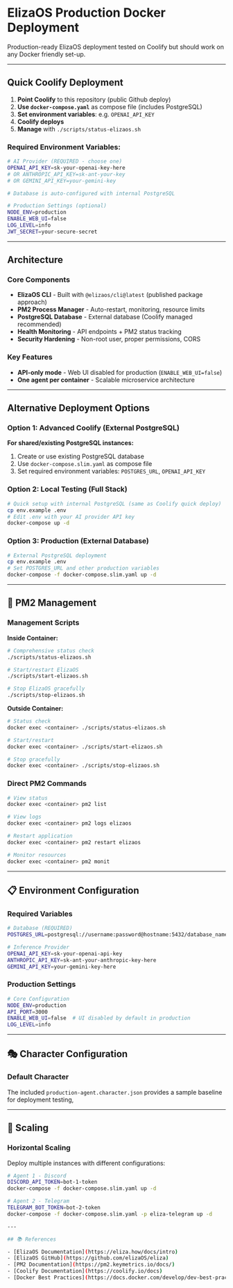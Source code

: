# ElizaOS Production Docker Deployment

Production-ready ElizaOS deployment tested on Coolify but should work on any Docker friendly set-up.

---

## Quick Coolify Deployment

1. **Point Coolify** to this repository (public Github deploy)
2. **Use `docker-compose.yaml`** as compose file (includes PostgreSQL)
3. **Set environment variables**: e.g. `OPENAI_API_KEY`
4. **Coolify deploys**
5. **Manage** with `./scripts/status-elizaos.sh`

### **Required Environment Variables:**
```bash
# AI Provider (REQUIRED - choose one)
OPENAI_API_KEY=sk-your-openai-key-here
# OR ANTHROPIC_API_KEY=sk-ant-your-key
# OR GEMINI_API_KEY=your-gemini-key

# Database is auto-configured with internal PostgreSQL

# Production Settings (optional)
NODE_ENV=production
ENABLE_WEB_UI=false
LOG_LEVEL=info
JWT_SECRET=your-secure-secret
```
---

## Architecture

### Core Components
- **ElizaOS CLI** - Built with `@elizaos/cli@latest` (published package approach)
- **PM2 Process Manager** - Auto-restart, monitoring, resource limits  
- **PostgreSQL Database** - External database (Coolify managed recommended)
- **Health Monitoring** - API endpoints + PM2 status tracking
- **Security Hardening** - Non-root user, proper permissions, CORS

### Key Features
- **API-only mode** - Web UI disabled for production (`ENABLE_WEB_UI=false`)
- **One agent per container** - Scalable microservice architecture

---

## Alternative Deployment Options

### Option 1: Advanced Coolify (External PostgreSQL)

**For shared/existing PostgreSQL instances:**
1. Create or use existing PostgreSQL database
2. Use `docker-compose.slim.yaml` as compose file  
3. Set required environment variables: `POSTGRES_URL`, `OPENAI_API_KEY`


### Option 2: Local Testing (Full Stack)

```bash
# Quick setup with internal PostgreSQL (same as Coolify quick deploy)
cp env.example .env
# Edit .env with your AI provider API key
docker-compose up -d
```

### Option 3: Production (External Database)

```bash
# External PostgreSQL deployment
cp env.example .env
# Set POSTGRES_URL and other production variables
docker-compose -f docker-compose.slim.yaml up -d
```

---

## 🔧 PM2 Management

### Management Scripts

**Inside Container:**
```bash
# Comprehensive status check
./scripts/status-elizaos.sh

# Start/restart ElizaOS
./scripts/start-elizaos.sh

# Stop ElizaOS gracefully
./scripts/stop-elizaos.sh
```

**Outside Container:**
```bash
# Status check
docker exec <container> ./scripts/status-elizaos.sh

# Start/restart
docker exec <container> ./scripts/start-elizaos.sh

# Stop gracefully
docker exec <container> ./scripts/stop-elizaos.sh
```

### Direct PM2 Commands
```bash
# View status
docker exec <container> pm2 list

# View logs
docker exec <container> pm2 logs elizaos

# Restart application
docker exec <container> pm2 restart elizaos

# Monitor resources
docker exec <container> pm2 monit
```

---

## 📋 Environment Configuration

### Required Variables
```bash
# Database (REQUIRED)
POSTGRES_URL=postgresql://username:password@hostname:5432/database_name

# Inference Provider
OPENAI_API_KEY=sk-your-openai-api-key
ANTHROPIC_API_KEY=sk-ant-your-anthropic-key-here
GEMINI_API_KEY=your-gemini-key-here
```

### Production Settings
```bash
# Core Configuration
NODE_ENV=production
API_PORT=3000
ENABLE_WEB_UI=false  # UI disabled by default in production
LOG_LEVEL=info
```


---

## 🎭 Character Configuration

### Default Character
The included `production-agent.character.json` provides a sample baseline for deployment testing, 

---

## 🔄 Scaling

### Horizontal Scaling
Deploy multiple instances with different configurations:

```bash
# Agent 1 - Discord
DISCORD_API_TOKEN=bot-1-token
docker-compose -f docker-compose.slim.yaml up -d

# Agent 2 - Telegram  
TELEGRAM_BOT_TOKEN=bot-2-token
docker-compose -f docker-compose.slim.yaml -p eliza-telegram up -d

---

## 📚 References

- [ElizaOS Documentation](https://eliza.how/docs/intro)
- [ElizaOS GitHub](https://github.com/elizaOS/eliza)
- [PM2 Documentation](https://pm2.keymetrics.io/docs/)
- [Coolify Documentation](https://coolify.io/docs)
- [Docker Best Practices](https://docs.docker.com/develop/dev-best-practices/)


